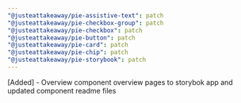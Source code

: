 ```yaml
---
"@justeattakeaway/pie-assistive-text": patch
"@justeattakeaway/pie-checkbox-group": patch
"@justeattakeaway/pie-checkbox": patch
"@justeattakeaway/pie-button": patch
"@justeattakeaway/pie-card": patch
"@justeattakeaway/pie-chip": patch
"@justeattakeaway/pie-storybook": patch
---
```


[Added] - Overview component overview pages to storybok app and updated component readme files
